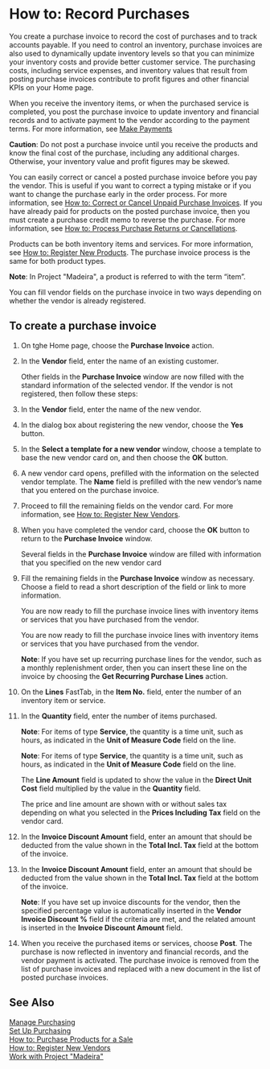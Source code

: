 <properties
                pageTitle="How to: Record Purchases| Project “Madeira”"
                description="How to: Record Purchases"
                services=""
                documentationCenter="Madeira"
                authors="sgroespe"/>

# How to: Record Purchases
You create a purchase invoice to record the cost of purchases and to track accounts payable. If you need to control an inventory, purchase invoices are also used to dynamically update inventory levels so that you can minimize your inventory costs and provide better customer service. The purchasing costs, including service expenses, and inventory values that result from posting purchase invoices contribute to profit figures and other financial KPIs on your Home page.

When you receive the inventory items, or when the purchased service is completed, you post the purchase invoice to update inventory and financial records and to activate payment to the vendor according to the payment terms. For more information, see [Make Payments](payables-make-payments.md)

**Caution**: Do not post a purchase invoice until you receive the products and know the final cost of the purchase, including any additional charges. Otherwise, your inventory value and profit figures may be skewed.

You can easily correct or cancel a posted purchase invoice before you pay the vendor. This is useful if you want to correct a typing mistake or if you want to change the purchase early in the order process. For more information, see [How to: Correct or Cancel Unpaid Purchase Invoices](purchasing-how-correct-cancel-unpaid-purchase-invoices.md). If you have already paid for products on the posted purchase invoice, then you must create a purchase credit memo to reverse the purchase. For more information, see [How to: Process Purchase Returns or Cancellations](purchasing-how-process-purchase-returns-cancellations.md).

Products can be both inventory items and services. For more information, see [How to: Register New Products](inventory-how-register-new-products.md). The purchase invoice process is the same for both product types.

**Note**: In Project "Madeira", a product is referred to with the term “item”.

You can fill vendor fields on the purchase invoice in two ways depending on whether the vendor is already registered.

## To create a purchase invoice
1. On tghe Home page, choose the **Purchase Invoice** action.  
2. In the **Vendor** field, enter the name of an existing customer.

    Other fields in the **Purchase Invoice** window are now filled with the standard information of the selected vendor. If the vendor is not registered, then follow these steps:
3. In the **Vendor** field, enter the name of the new vendor.
4. In the dialog box about registering the new vendor, choose the **Yes** button.
5. In the **Select a template for a new vendor** window, choose a template to base the new vendor card on, and then choose the **OK** button.
6. A new vendor card opens, prefilled with the information on the selected vendor template. The **Name** field is prefilled with the new vendor’s name that you entered on the purchase invoice.
7. Proceed to fill the remaining fields on the vendor card. For more information, see [How to: Register New Vendors](purchasing-how-register-new-vendors.md).  
8. When you have completed the vendor card, choose the **OK** button to return to the **Purchase Invoice** window.

    Several fields in the **Purchase Invoice** window are filled with information that you specified on the new vendor card
9. Fill the remaining fields in the **Purchase Invoice** window as necessary. Choose a field to read a short description of the field or link to more information.

    You are now ready to fill the purchase invoice lines with inventory items or services that you have purchased from the vendor.

    You are now ready to fill the purchase invoice lines with inventory items or services that you have purchased from the vendor.

    **Note**: If you have set up recurring purchase lines for the vendor, such as a monthly replenishment order, then you can insert these line on the invoice by choosing the **Get Recurring Purchase Lines** action.
10. On the **Lines** FastTab, in the **Item No.** field, enter the number of an inventory item or service.
11. In the **Quantity** field, enter the number of items purchased.

    **Note**: For items of type **Service**, the quantity is a time unit, such as hours, as indicated in the **Unit of Measure Code** field on the line.

    **Note**: For items of type **Service**, the quantity is a time unit, such as hours, as indicated in the **Unit of Measure Code** field on the line.

    The **Line Amount** field is updated to show the value in the **Direct Unit Cost** field multiplied by the value in the **Quantity** field.

    The price and line amount are shown with or without sales tax depending on what you selected in the **Prices Including Tax** field on the vendor card.
11. In the **Invoice Discount Amount** field, enter an amount that should be deducted from the value shown in the **Total Incl. Tax** field at the bottom of the invoice.

12. In the **Invoice Discount Amount** field, enter an amount that should be deducted from the value shown in the **Total Incl. Tax** field at the bottom of the invoice.

    **Note**: If you have set up invoice discounts for the vendor, then the specified percentage value is automatically inserted in the **Vendor Invoice Discount %** field if the criteria are met, and the related amount is inserted in the **Invoice Discount Amount** field.
13. When you receive the purchased items or services, choose **Post**. The purchase is now reflected in inventory and financial records, and the vendor payment is activated. The purchase invoice is removed from the list of purchase invoices and replaced with a new document in the list of posted purchase invoices.

## See Also  
[Manage Purchasing](purchasing-manage-purchasing.md)  
[Set Up Purchasing](purchasing-setup-purchasing.md)  
[How to: Purchase Products for a Sale](purchasing-how-purchase-products-sale.md)  
[How to: Register New Vendors](purchasing-how-register-new-vendors.md)  
[Work with Project "Madeira"](ui-work-product.md)
